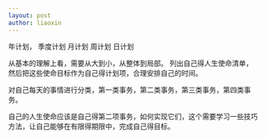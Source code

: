 ```yaml
---
layout: post
author: liaoxin
---
```


年计划，
季度计划
月计划
周计划
日计划

从基本的理解上看，需要从大到小，从整体到局部。
列出自己得人生使命清单，然后把这些使命目标作为自己得计划项，合理安排自己的时间。

对自己每天的事情进行分类，第一类事务，第二类事务，第三类事务，第四类事务。

自己的人生使命应该是自己得第二项事务，如何实现它们，这个需要学习一些技巧方法，让自己能够在有限得期限中，完成自己得目标。